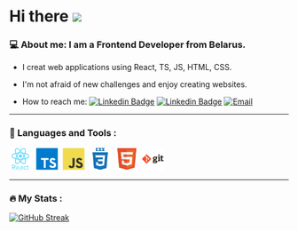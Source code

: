 <h1>
  Hi there
  <img src="https://media.giphy.com/media/hvRJCLFzcasrR4ia7z/giphy.gif" width="30px"/>
</h1>

### 💻 About me: I am a Frontend Developer from Belarus.

- I creat web applications using React, TS, JS, HTML, CSS.

- I'm not afraid of new challenges and enjoy creating websites.

- How to reach me: [![Linkedin Badge](https://img.shields.io/badge/-linkedin-blue?style=flat&logo=Linkedin&logoColor=white)](https://www.linkedin.com/in/vladislav-khurs-442111302?utm_source=share&utm_campaign=share_via&utm_content=profile&utm_medium=android_app) [![Linkedin Badge](https://img.shields.io/badge/-telegram-blue?style=flat&logo=telegram&logoColor=white)](https://t.me/vladkhurs) [![Email](https://img.shields.io/badge/Email-%23D14836.svg?logo=gmail&logoColor=white)](mailto:khursvladislav@gmail.com)

---

### 🔧 Languages and Tools :
<div>
  <img src="https://github.com/devicons/devicon/blob/master/icons/react/react-original-wordmark.svg" title="React" alt="React" width="40" height="40"/>&nbsp;
  <img src="https://github.com/devicons/devicon/blob/master/icons/typescript/typescript-original.svg" 
  title="TypeScript" alt="JavaScript" width="40" height="40"/>&nbsp;
  <img src="https://github.com/devicons/devicon/blob/master/icons/javascript/javascript-original.svg"
  title="JavaScript" alt="JavaScript" width="40" height="40"/>&nbsp;
  <img src="https://github.com/devicons/devicon/blob/master/icons/css3/css3-plain-wordmark.svg"  title="CSS3" alt="CSS" width="40" height="40"/>&nbsp;
  <img src="https://github.com/devicons/devicon/blob/master/icons/html5/html5-original.svg" title="HTML5" alt="HTML" width="40" height="40"/>&nbsp;
  <img src="https://github.com/devicons/devicon/blob/master/icons/git/git-original-wordmark.svg" 
  title="Git" **alt="Git" width="40" height="40"/>
</div>

---

### :fire: My Stats :

  [![GitHub Streak](http://github-readme-streak-stats.herokuapp.com?user=VladKhurs&theme=tokyonight&date_format=j%20M%5B%20Y%5D)](https://git.io/streak-stats)
